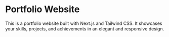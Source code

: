 # Portfolio Website

This is a portfolio website built with Next.js and Tailwind CSS. It showcases your skills, projects, and achievements in an elegant and responsive design.







